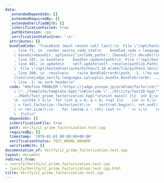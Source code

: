 ```yaml
---
data:
  _extendedDependsOn: []
  _extendedRequiredBy: []
  _extendedVerifiedWith: []
  _isVerificationFailed: true
  _pathExtension: cpp
  _verificationStatusIcon: ':x:'
  attributes: {}
  bundledCode: "Traceback (most recent call last):\n  File \"/opt/hostedtoolcache/Python/3.10.4/x64/lib/python3.10/site-packages/onlinejudge_verify/documentation/build.py\"\
    , line 71, in _render_source_code_stat\n    bundled_code = language.bundle(stat.path,\
    \ basedir=basedir, options={'include_paths': [basedir]}).decode()\n  File \"/opt/hostedtoolcache/Python/3.10.4/x64/lib/python3.10/site-packages/onlinejudge_verify/languages/cplusplus.py\"\
    , line 187, in bundle\n    bundler.update(path)\n  File \"/opt/hostedtoolcache/Python/3.10.4/x64/lib/python3.10/site-packages/onlinejudge_verify/languages/cplusplus_bundle.py\"\
    , line 401, in update\n    self.update(self._resolve(pathlib.Path(included), included_from=path))\n\
    \  File \"/opt/hostedtoolcache/Python/3.10.4/x64/lib/python3.10/site-packages/onlinejudge_verify/languages/cplusplus_bundle.py\"\
    , line 260, in _resolve\n    raise BundleErrorAt(path, -1, \"no such header\"\
    )\nonlinejudge_verify.languages.cplusplus_bundle.BundleErrorAt: ../Utility/fastIO.hpp:\
    \ line -1: no such header\n"
  code: "#define PROBLEM \"https://judge.yosupo.jp/problem/factorize\"\n\n#include\
    \ \"../Template/template.hpp\"\n#include \"../Utility/fastIO.hpp\"\n#include \"\
    ../Math/fast_prime_factorization.hpp\"\n\nint main() {\n  int Q;\n  cin >> Q;\n\
    \n  uint64_t X;\n  for (int q = 0; q < Q; ++q) {\n    cin >> X;\n    auto ret\
    \ = fast_factorize::factorize(X);\n    sort(ret.begin(), ret.end());\n    cout\
    \ << ret.size();\n    for (auto& x : ret) cout << ' ' << x;\n    cout << '\\n';\n\
    \  }\n}\n"
  dependsOn: []
  isVerificationFile: true
  path: Verify/LC_prime_factorization.test.cpp
  requiredBy: []
  timestamp: '1970-01-01 00:00:00+00:00'
  verificationStatus: TEST_WRONG_ANSWER
  verifiedWith: []
documentation_of: Verify/LC_prime_factorization.test.cpp
layout: document
redirect_from:
- /verify/Verify/LC_prime_factorization.test.cpp
- /verify/Verify/LC_prime_factorization.test.cpp.html
title: Verify/LC_prime_factorization.test.cpp
---
```

